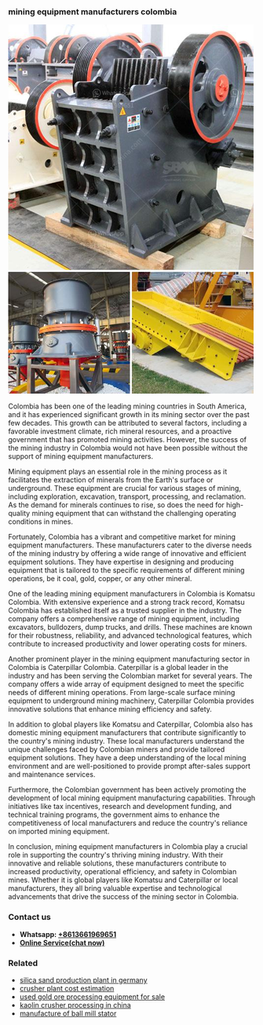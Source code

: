<h3>mining equipment manufacturers colombia</h3><img src='1708322734.jpg' alt=''><p>Colombia has been one of the leading mining countries in South America, and it has experienced significant growth in its mining sector over the past few decades. This growth can be attributed to several factors, including a favorable investment climate, rich mineral resources, and a proactive government that has promoted mining activities. However, the success of the mining industry in Colombia would not have been possible without the support of mining equipment manufacturers.</p><p>Mining equipment plays an essential role in the mining process as it facilitates the extraction of minerals from the Earth's surface or underground. These equipment are crucial for various stages of mining, including exploration, excavation, transport, processing, and reclamation. As the demand for minerals continues to rise, so does the need for high-quality mining equipment that can withstand the challenging operating conditions in mines.</p><p>Fortunately, Colombia has a vibrant and competitive market for mining equipment manufacturers. These manufacturers cater to the diverse needs of the mining industry by offering a wide range of innovative and efficient equipment solutions. They have expertise in designing and producing equipment that is tailored to the specific requirements of different mining operations, be it coal, gold, copper, or any other mineral.</p><p>One of the leading mining equipment manufacturers in Colombia is Komatsu Colombia. With extensive experience and a strong track record, Komatsu Colombia has established itself as a trusted supplier in the industry. The company offers a comprehensive range of mining equipment, including excavators, bulldozers, dump trucks, and drills. These machines are known for their robustness, reliability, and advanced technological features, which contribute to increased productivity and lower operating costs for miners.</p><p>Another prominent player in the mining equipment manufacturing sector in Colombia is Caterpillar Colombia. Caterpillar is a global leader in the industry and has been serving the Colombian market for several years. The company offers a wide array of equipment designed to meet the specific needs of different mining operations. From large-scale surface mining equipment to underground mining machinery, Caterpillar Colombia provides innovative solutions that enhance mining efficiency and safety.</p><p>In addition to global players like Komatsu and Caterpillar, Colombia also has domestic mining equipment manufacturers that contribute significantly to the country's mining industry. These local manufacturers understand the unique challenges faced by Colombian miners and provide tailored equipment solutions. They have a deep understanding of the local mining environment and are well-positioned to provide prompt after-sales support and maintenance services.</p><p>Furthermore, the Colombian government has been actively promoting the development of local mining equipment manufacturing capabilities. Through initiatives like tax incentives, research and development funding, and technical training programs, the government aims to enhance the competitiveness of local manufacturers and reduce the country's reliance on imported mining equipment.</p><p>In conclusion, mining equipment manufacturers in Colombia play a crucial role in supporting the country's thriving mining industry. With their innovative and reliable solutions, these manufacturers contribute to increased productivity, operational efficiency, and safety in Colombian mines. Whether it is global players like Komatsu and Caterpillar or local manufacturers, they all bring valuable expertise and technological advancements that drive the success of the mining sector in Colombia.</p><h3>Contact us</h3><ul><li><strong>Whatsapp:&nbsp;<a href="https://wa.me/8613661969651">+8613661969651</a></strong></li><li><a href="https://swt.shibang-china.com/?git&amp;zhl&amp;mining equipment manufacturers colombia"><strong>Online Service(chat now)</strong></a></li></ul><h3>Related</h3><ul><li><a href='silica sand production plant in germany.md'>silica sand production plant in germany</a></li><li><a href='crusher plant cost estimation.md'>crusher plant cost estimation</a></li><li><a href='used gold ore processing equipment for sale.md'>used gold ore processing equipment for sale</a></li><li><a href='kaolin crusher processing in china.md'>kaolin crusher processing in china</a></li><li><a href='manufacture of ball mill stator.md'>manufacture of ball mill stator</a></li></ul>